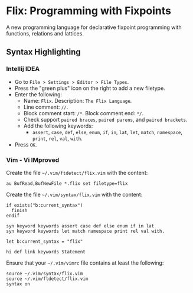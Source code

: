 # Flix: Programming with Fixpoints #

A new programming language for declarative fixpoint programming with functions, relations and lattices.

## Syntax Highlighting ##

### Intellij IDEA ###
- Go to `File > Settings > Editor > File Types`.
- Press the "green plus" icon on the right to add a new filetype.
- Enter the following:
    * Name: `Flix`. Description: `The Flix Language`.
    * Line comment: `//`.
    * Block comment start: `/*`. Block comment end: `*/`.
    * Check support `paired braces`, `paired parens`, and `paired brackets`.
    * Add the following keywords: 
        * `assert`, `case`, `def`, `else`, `enum`, `if`, `in`, `lat`, `let`, `match`,  `namespace`, `print`, `rel`, `val`, `with`.
- Press `OK`.

### Vim - Vi IMproved ###

Create the file `~/.vim/ftdetect/flix.vim` with the content:

```
au BufRead,BufNewFile *.flix set filetype=flix
```

Create the file `~/.vim/syntax/flix.vim` with the content:

```
if exists("b:current_syntax")
  finish
endif

syn keyword keywords assert case def else enum if in lat
syn keyword keywords let match namespace print rel val with.

let b:current_syntax = "flix"

hi def link keywords Statement
```

Ensure that your `~/.vim/vimrc` file contains at least the following:

```
source ~/.vim/syntax/flix.vim
source ~/.vim/ftdetect/flix.vim
syntax on
```